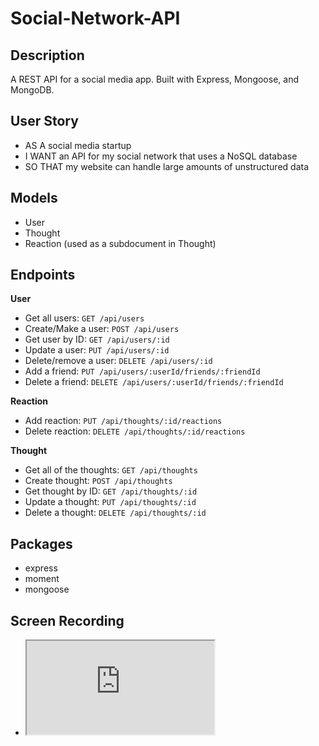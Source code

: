 # Social-Network-API

## Description
A REST API for a social media app. Built with Express, Mongoose, and MongoDB.

## User Story
- AS A social media startup
- I WANT an API for my social network that uses a NoSQL database
- SO THAT my website can handle large amounts of unstructured data

## Models
- User
- Thought
- Reaction (used as a subdocument in Thought)

## Endpoints
**User**
- Get all users:        `GET /api/users`
- Create/Make a user:        `POST /api/users`
- Get user by ID:       `GET /api/users/:id`
- Update a user:        `PUT /api/users/:id`
- Delete/remove a user:        `DELETE /api/users/:id`
- Add a friend:         `PUT /api/users/:userId/friends/:friendId`
- Delete a friend:      `DELETE /api/users/:userId/friends/:friendId`

**Reaction**
- Add reaction:       `PUT /api/thoughts/:id/reactions`
- Delete reaction:    `DELETE /api/thoughts/:id/reactions`

**Thought**
- Get all of the thoughts:     `GET /api/thoughts`
- Create thought:     `POST /api/thoughts`
- Get thought by ID:    `GET /api/thoughts/:id`
- Update a thought:     `PUT /api/thoughts/:id`
- Delete a thought:     `DELETE /api/thoughts/:id`

## Packages
- express
- moment
- mongoose

## Screen Recording
- <iframe src="https://drive.google.com/file/d/1R4T6_I7ykpBQLubQonyw_0QgwObnsKQ-/preview" width="auto" height="auto"></iframe>